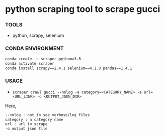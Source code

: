 # python scraping tool to scrape gucci


### TOOLS
* python, scrapy, selenium


### CONDA ENVIRONMENT
```bash
conda create -n scraper python=3.8
conda activate scraper
conda install scrapy==2.4.1 selenium==4.1.0 pandas==1.4.1
```

### USAGE
* `scraper crawl gucci --nolog -a category=<CATEGORY_NAME> -a url=<URL_LINK> -o <OUTPUT_JSON_DIR>`

Here,
```bash
--nolog : not to see verbose/log files
category : a category name
url : url to scrape
-o output json file
```